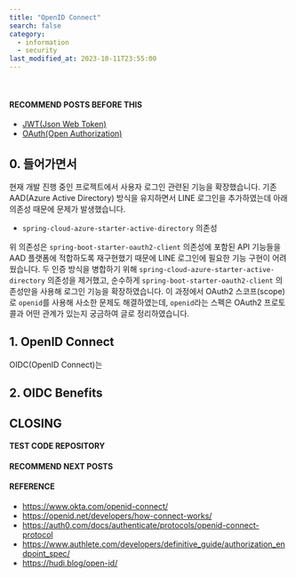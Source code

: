 ```yaml
---
title: "OpenID Connect"
search: false
category:
  - information
  - security
last_modified_at: 2023-10-11T23:55:00
---
```


<br/>

#### RECOMMEND POSTS BEFORE THIS

* [JWT(Json Web Token)][json-web-token-link]
* [OAuth(Open Authorization)][oauth-link]

## 0. 들어가면서

현재 개발 진행 중인 프로젝트에서 사용자 로그인 관련된 기능을 확장했습니다. 
기존 AAD(Azure Active Directory) 방식을 유지하면서 LINE 로그인을 추가하였는데 아래 의존성 때문에 문제가 발생했습니다. 

* `spring-cloud-azure-starter-active-directory` 의존성

위 의존성은 `spring-boot-starter-oauth2-client` 의존성에 포함된 API 기능들을 AAD 플랫폼에 적합하도록 재구현했기 때문에 LINE 로그인에 필요한 기능 구현이 어려웠습니다. 
두 인증 방식을 병합하기 위해 `spring-cloud-azure-starter-active-directory` 의존성을 제거했고, 순수하게 `spring-boot-starter-oauth2-client` 의존성만을 사용해 로그인 기능을 확장하였습니다. 
이 과정에서 OAuth2 스코프(scope)로 `openid`를 사용해 사소한 문제도 해결하였는데, `openid`라는 스펙은 OAuth2 프로토콜과 어떤 관계가 있는지 궁금하여 글로 정리하였습니다. 

## 1. OpenID Connect

OIDC(OpenID Connect)는 

## 2. OIDC Benefits

## CLOSING

#### TEST CODE REPOSITORY

#### RECOMMEND NEXT POSTS

#### REFERENCE

* <https://www.okta.com/openid-connect/>
* <https://openid.net/developers/how-connect-works/>
* <https://auth0.com/docs/authenticate/protocols/openid-connect-protocol>
* <https://www.authlete.com/developers/definitive_guide/authorization_endpoint_spec/>
* <https://hudi.blog/open-id/>

[json-web-token-link]: https://junhyunny.github.io/information/json-web-token/
[oauth-link]: https://junhyunny.github.io/information/security/oauth/